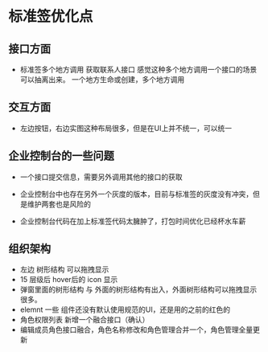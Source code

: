 # 标准签优化点


## 接口方面

 - 标准签多个地方调用 获取联系人接口 感觉这种多个地方调用一个接口的场景可以抽离出来。
一个地方生命或创建，多个地方调用

## 交互方面

 - 左边按钮，右边实图这种布局很多，但是在UI上并不统一，可以统一



## 企业控制台的一些问题

- 一个接口提交信息，需要另外调用其他的接口的获取

- 企业控制台中也存在另外一个灰度的版本，目前与标准签的灰度没有冲突，但是维护两套也是风险的

- 企业控制台代码在加上标准签代码太臃肿了，打包时间优化已经杯水车薪



## 组织架构

- 左边 树形结构 可以拖拽显示
- 15 层级后 hover后的 icon 显示
- 弹窗里面的树形结构 与 外面的树形结构有出入，外面树形结构可以拖拽显示很多。
- elemnt 一些 组件还没有默认使用规范的UI，还是用的之前的红色的
- 角色权限列表 新增一个融合接口（确认）
- 编辑成员角色接口融合，角色名称修改和角色管理合并一个，角色管理全量更新


